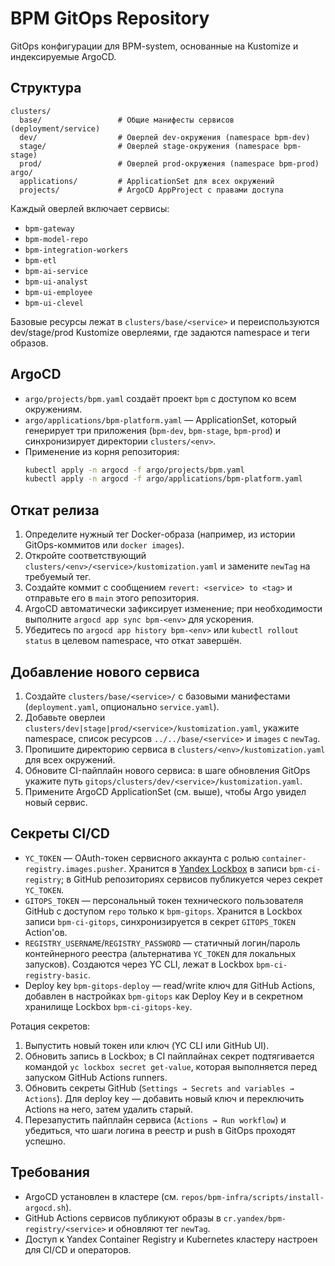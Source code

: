 # BPM GitOps Repository

GitOps конфигурации для BPM-system, основанные на Kustomize и индексируемые ArgoCD.

## Структура
```
clusters/
  base/                 # Общие манифесты сервисов (deployment/service)
  dev/                  # Оверлей dev-окружения (namespace bpm-dev)
  stage/                # Оверлей stage-окружения (namespace bpm-stage)
  prod/                 # Оверлей prod-окружения (namespace bpm-prod)
argo/
  applications/         # ApplicationSet для всех окружений
  projects/             # ArgoCD AppProject с правами доступа
```

Каждый оверлей включает сервисы:
- `bpm-gateway`
- `bpm-model-repo`
- `bpm-integration-workers`
- `bpm-etl`
- `bpm-ai-service`
- `bpm-ui-analyst`
- `bpm-ui-employee`
- `bpm-ui-clevel`

Базовые ресурсы лежат в `clusters/base/<service>` и переиспользуются dev/stage/prod Kustomize оверлеями, где задаются namespace и теги образов.

## ArgoCD
- `argo/projects/bpm.yaml` создаёт проект `bpm` с доступом ко всем окружениям.
- `argo/applications/bpm-platform.yaml` — ApplicationSet, который генерирует три приложения (`bpm-dev`, `bpm-stage`, `bpm-prod`) и синхронизирует директории `clusters/<env>`.
- Применение из корня репозитория:
  ```bash
  kubectl apply -n argocd -f argo/projects/bpm.yaml
  kubectl apply -n argocd -f argo/applications/bpm-platform.yaml
  ```

## Откат релиза
1. Определите нужный тег Docker-образа (например, из истории GitOps-коммитов или `docker images`).
2. Откройте соответствующий `clusters/<env>/<service>/kustomization.yaml` и замените `newTag` на требуемый тег.
3. Создайте коммит с сообщением `revert: <service> to <tag>` и отправьте его в `main` этого репозитория.
4. ArgoCD автоматически зафиксирует изменение; при необходимости выполните `argocd app sync bpm-<env>` для ускорения.
5. Убедитесь по `argocd app history bpm-<env>` или `kubectl rollout status` в целевом namespace, что откат завершён.

## Добавление нового сервиса
1. Создайте `clusters/base/<service>/` с базовыми манифестами (`deployment.yaml`, опционально `service.yaml`).
2. Добавьте оверлеи `clusters/dev|stage|prod/<service>/kustomization.yaml`, укажите namespace, список ресурсов `../../base/<service>` и `images` с `newTag`.
3. Пропишите директорию сервиса в `clusters/<env>/kustomization.yaml` для всех окружений.
4. Обновите CI-пайплайн нового сервиса: в шаге обновления GitOps укажите путь `gitops/clusters/dev/<service>/kustomization.yaml`.
5. Примените ArgoCD ApplicationSet (см. выше), чтобы Argo увидел новый сервис.

## Секреты CI/CD
- `YC_TOKEN` — OAuth-токен сервисного аккаунта с ролью `container-registry.images.pusher`. Хранится в [Yandex Lockbox](https://cloud.yandex.ru/services/lockbox) в записи `bpm-ci-registry`; в GitHub репозиториях сервисов публикуется через секрет `YC_TOKEN`.
- `GITOPS_TOKEN` — персональный токен технического пользователя GitHub с доступом `repo` только к `bpm-gitops`. Хранится в Lockbox записи `bpm-ci-gitops`, синхронизируется в секрет `GITOPS_TOKEN` Action'ов.
- `REGISTRY_USERNAME`/`REGISTRY_PASSWORD` — статичный логин/пароль контейнерного реестра (альтернатива `YC_TOKEN` для локальных запусков). Создаются через YC CLI, лежат в Lockbox `bpm-ci-registry-basic`.
- Deploy key `bpm-gitops-deploy` — read/write ключ для GitHub Actions, добавлен в настройках `bpm-gitops` как Deploy Key и в секретном хранилище Lockbox `bpm-ci-gitops-key`.

Ротация секретов:
1. Выпустить новый токен или ключ (YC CLI или GitHub UI).
2. Обновить запись в Lockbox; в CI пайплайнах секрет подтягивается командой `yc lockbox secret get-value`, которая выполняется перед запуском GitHub Actions runners.
3. Обновить секреты GitHub (`Settings → Secrets and variables → Actions`). Для deploy key — добавить новый ключ и переключить Actions на него, затем удалить старый.
4. Перезапустить пайплайн сервиса (`Actions → Run workflow`) и убедиться, что шаги логина в реестр и push в GitOps проходят успешно.

## Требования
- ArgoCD установлен в кластере (см. `repos/bpm-infra/scripts/install-argocd.sh`).
- GitHub Actions сервисов публикуют образы в `cr.yandex/bpm-registry/<service>` и обновляют тег `newTag`.
- Доступ к Yandex Container Registry и Kubernetes кластеру настроен для CI/CD и операторов.
